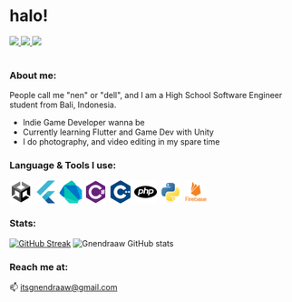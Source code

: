<div id="header" align="left">
    <h1>halo!</h1>
    <div id="badges">
        <a href="https://www.linkedin.com/in/ganendra-wijaya-08a106256">
            <img src="https://img.shields.io/badge/LinkedIn-blue?style=for-the-badge&logo=linkedin&logoColor=white" />
        </a>
        <a href="https://www.instagram.com/gnendraaw">
            <img src="https://img.shields.io/badge/instagram-blue?style=for-the-badge&logo=instagram&logoColor=white" />
        </a>
        <a href="https://www.twitter.com/gnendraaw">
            <img src="https://img.shields.io/badge/twitter-blue?style=for-the-badge&logo=twitter&logoColor=white" />
        </a>
    </div>
    <img src="https://komarev.com/ghpvc/?username=gnendrdaaw&style=flat-square&color=blue" alt=""/>
</div>

### About me:
People call me "nen" or "dell", and I am a High School Software Engineer student from Bali, Indonesia.
- Indie Game Developer wanna be
- Currently learning Flutter and Game Dev with Unity
- I do photography, and video editing in my spare time

### Language & Tools I use:
<div>
    <img src="https://github.com/devicons/devicon/blob/master/icons/unity/unity-original.svg" title="Unity" alt="unity" width="40" height="40">
    <img src="https://github.com/devicons/devicon/blob/master/icons/flutter/flutter-original.svg"title="Flutter" alt="flutter" width="40" height="40">
    <img src="https://github.com/devicons/devicon/blob/master/icons/dart/dart-original.svg"title="Dart" alt="dart" width="40" height="40">
    <img src="https://github.com/devicons/devicon/blob/master/icons/csharp/csharp-plain.svg"title="CSharp" alt="csharp" width="40" height="40">
    <img src="https://github.com/devicons/devicon/blob/master/icons/cplusplus/cplusplus-plain.svg"title="C++" alt="c++" width="40" height="40">
    <img src="https://github.com/devicons/devicon/blob/master/icons/php/php-plain.svg" alt="php"title="PHP" width="40" height="40">
    <img src="https://github.com/devicons/devicon/blob/master/icons/python/python-original.svg" alt="python"title="Python" width="40" height="40">
    <img src="https://github.com/devicons/devicon/blob/master/icons/firebase/firebase-plain-wordmark.svg" alt="firebase"title="Firebase" width="40" height="40">
</div>

### Stats:
[![GitHub Streak](http://github-readme-streak-stats.herokuapp.com?user=gnendraaw&theme=aura&border_radius=0)](https://git.io/streak-stats)
![Gnendraaw GitHub stats](https://github-readme-stats.vercel.app/api?username=gnendraaw&show_icons=true&theme=radical)

### Reach me at:
:mailbox: itsgnendraaw@gmail.com
